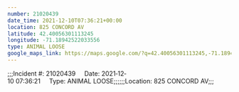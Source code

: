 ```yaml
---
number: 21020439
date_time: 2021-12-10T07:36:21+00:00
location: 825 CONCORD AV
latitude: 42.40056301113245
longitude: -71.18942522033556
type: ANIMAL LOOSE
google_maps_link: https://maps.google.com/?q=42.40056301113245,-71.18942522033556
---
```


;;;Incident #: 21020439     Date: 2021‐12‐10 07:36:21     Type: ANIMAL LOOSE;;;;;;Location: 825 CONCORD AV;;;
